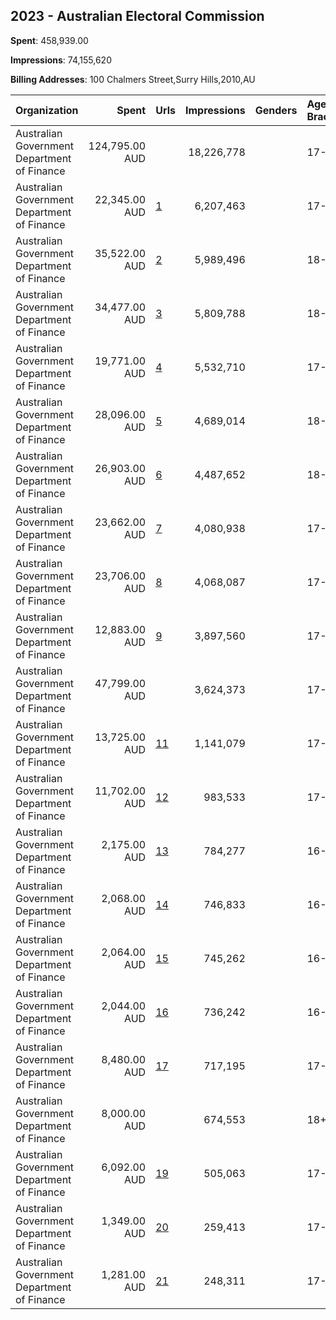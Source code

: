 ## 2023 - Australian Electoral Commission 
**Spent**: 458,939.00

**Impressions**: 74,155,620

**Billing Addresses**: 100 Chalmers Street,Surry Hills,2010,AU

|Organization|Spent|Urls|Impressions|Genders|Age Brackets|Country Codes|
|:---|---:|:---|---:|:---|:---|:---|
|Australian Government Department of Finance|124,795.00 AUD||18,226,778||17-34|australia|
|Australian Government Department of Finance|22,345.00 AUD|[1](https://www.snap.com/political-ads/asset/e9b49068787f9b508c44c857b8b0ae751366360d0720ec0948c79d5f55e632a5?mediaType=mp4)|6,207,463||17-24|australia|
|Australian Government Department of Finance|35,522.00 AUD|[2](https://www.snap.com/political-ads/asset/7d359aad725934565df8ad64a5cb30aa143b516bc0b3da6a150b3ac2226686cf?mediaType=mp4)|5,989,496||18-24|australia|
|Australian Government Department of Finance|34,477.00 AUD|[3](https://www.snap.com/political-ads/asset/b9c66c752d76e11d8a07d8d6612df4ad4241eddcc8cc1224dc8317d00ce47c43?mediaType=mp4)|5,809,788||18-24|australia|
|Australian Government Department of Finance|19,771.00 AUD|[4](https://www.snap.com/political-ads/asset/b6ffb00242f63b8d769c27934b788654aecbb51e938cc974d71e35dd687e8452?mediaType=mp4)|5,532,710||17-24|australia|
|Australian Government Department of Finance|28,096.00 AUD|[5](https://www.snap.com/political-ads/asset/2c709f980e1d1256d3f0886ce611ce4308d2e469c3e2619455d3758a056c4509?mediaType=mp4)|4,689,014||18-24|australia|
|Australian Government Department of Finance|26,903.00 AUD|[6](https://www.snap.com/political-ads/asset/1bb895d5788fd6d03bf5f8a00a6a9b3cce7ded63be94833e35f64058ff8e2daf?mediaType=mp4)|4,487,652||18-24|australia|
|Australian Government Department of Finance|23,662.00 AUD|[7](https://www.snap.com/political-ads/asset/99ac19c9b7c440c99508aeadf7b9c8789a9e8151885cda0a8e7f17e74642979b?mediaType=mp4)|4,080,938||17-24|australia|
|Australian Government Department of Finance|23,706.00 AUD|[8](https://www.snap.com/political-ads/asset/9e8d06e2ccbd0dde992e54ba57138085369ac60f2d536cb71a4a4f3b7b30f3c7?mediaType=mp4)|4,068,087||17-24|australia|
|Australian Government Department of Finance|12,883.00 AUD|[9](https://www.snap.com/political-ads/asset/4ed8fef46244bad419660bc17549e0b99349932c7ef83cbe5579ca471e1bf21e?mediaType=mp4)|3,897,560||17-24|australia|
|Australian Government Department of Finance|47,799.00 AUD||3,624,373||17-34|australia|
|Australian Government Department of Finance|13,725.00 AUD|[11](https://www.snap.com/political-ads/asset/884a34c694859079b2d6a09140f1fca5005b580956884e64c46355c8b4b1700d?mediaType=mp4)|1,141,079||17-24|australia|
|Australian Government Department of Finance|11,702.00 AUD|[12](https://www.snap.com/political-ads/asset/454341fe4df365b59e44925a0a4bfdd9d4fd70769649066fad7727216800e0df?mediaType=mp4)|983,533||17-24|australia|
|Australian Government Department of Finance|2,175.00 AUD|[13](https://www.snap.com/political-ads/asset/0bb578a87367f33477008850995ad161e3f6a010c51f2ccf49e596af48de7569?mediaType=mp4)|784,277||16-24|australia|
|Australian Government Department of Finance|2,068.00 AUD|[14](https://www.snap.com/political-ads/asset/82882fc78cd8883a0275d0f5d6ba86219c165ad7d428f4d0a76a7871d5e9edae?mediaType=mp4)|746,833||16-24|australia|
|Australian Government Department of Finance|2,064.00 AUD|[15](https://www.snap.com/political-ads/asset/bb721f1a8eaad4cfd5f65aef10972a3913efdf3b3a3039c18fa5aaafe030ab9e?mediaType=mp4)|745,262||16-24|australia|
|Australian Government Department of Finance|2,044.00 AUD|[16](https://www.snap.com/political-ads/asset/652c9f085c054f9b2276033d3be89216febfa2145fa05f47c1a2dacad514dac8?mediaType=mp4)|736,242||16-24|australia|
|Australian Government Department of Finance|8,480.00 AUD|[17](https://www.snap.com/political-ads/asset/ed3f6a82cb1e4250ae9e6cc2a4df442c4916d75397fd7a983840df4a81cd6548?mediaType=mp4)|717,195||17-24|australia|
|Australian Government Department of Finance|8,000.00 AUD||674,553||18+|australia|
|Australian Government Department of Finance|6,092.00 AUD|[19](https://www.snap.com/political-ads/asset/2c8dc31eed98fba67afbde34aa7c1f20911bbba9e0664f5fcb87455d83aa6618?mediaType=mp4)|505,063||17-24|australia|
|Australian Government Department of Finance|1,349.00 AUD|[20](https://www.snap.com/political-ads/asset/1573bc58915a273068b0ce06e867057011e907cbd64a8661ef6389290a24a9a7?mediaType=mp4)|259,413||17-24|australia|
|Australian Government Department of Finance|1,281.00 AUD|[21](https://www.snap.com/political-ads/asset/9a1fd411db583ed21f7fb83e5e0251aeeb95fa6598f7f4e6f1ca6b78596fa4ac?mediaType=mp4)|248,311||17-24|australia|
